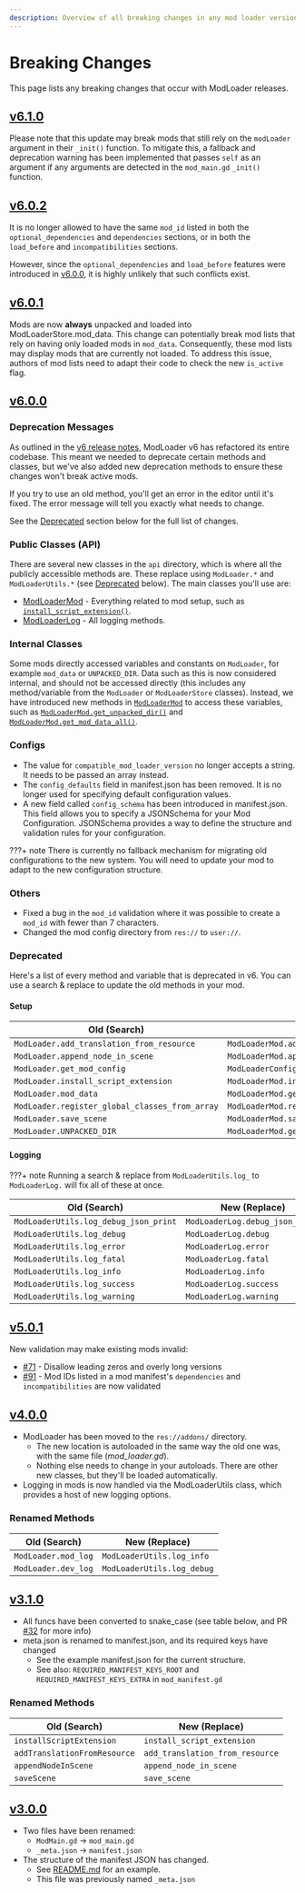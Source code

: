 ```yaml
---
description: Overview of all breaking changes in any mod loader version.
---
```


# Breaking Changes
This page lists any breaking changes that occur with ModLoader releases.

## [v6.1.0](https://github.com/GodotModding/godot-mod-loader/releases/tag/v6.1.0)
Please note that this update may break mods that still rely on the `modLoader` argument in their `_init()` function. To mitigate this, a fallback and deprecation warning has been implemented that passes `self` as an argument if any arguments are detected in the `mod_main.gd` `_init()` function.

## [v6.0.2](https://github.com/GodotModding/godot-mod-loader/releases/tag/v6.0.2)
It is no longer allowed to have the same `mod_id` listed in both the `optional_dependencies` and `dependencies` sections, or in both the `load_before` and `incompatibilities` sections.

However, since the `optional_dependencies` and `load_before` features were introduced in [v6.0.0](https://github.com/GodotModding/godot-mod-loader/releases/tag/v6.0.0), it is highly unlikely that such conflicts exist.

## [v6.0.1](https://github.com/GodotModding/godot-mod-loader/releases/tag/v6.0.1)
Mods are now **always** unpacked and loaded into ModLoaderStore.mod_data. This change can potentially break mod lists that rely on having only loaded mods in `mod_data`. Consequently, these mod lists may display mods that are currently not loaded. To address this issue, authors of mod lists need to adapt their code to check the new `is_active` flag.

## [v6.0.0](https://github.com/GodotModding/godot-mod-loader/releases/tag/v6.0.0)
### Deprecation Messages
As outlined in the [v6 release notes](https://github.com/GodotModding/godot-mod-loader/releases/tag/v6.0.0), ModLoader v6 has refactored its entire codebase. This meant we needed to deprecate certain methods and classes, but we've also added new deprecation methods to ensure these changes won't break active mods.

If you try to use an old method, you'll get an error in the editor until it's fixed. The error message will tell you exactly what needs to change.

See the [Deprecated](#deprecated) section below for the full list of changes.

### Public Classes (API)
There are several new classes in the `api` directory, which is where all the publicly accessible methods are. These replace using `ModLoader.*` and `ModLoaderUtils.*` (see [Deprecated](#deprecated) below). The main classes you'll use are:
* [ModLoaderMod](../api/mod_loader_mod.md) - Everything related to mod setup, such as [`install_script_extension()`](../api/mod_loader_mod.md#method-install_script_extension).
* [ModLoaderLog](../api/mod_loader_log.md) - All logging methods.

### Internal Classes
Some mods directly accessed variables and constants on `ModLoader`, for example `mod_data` or `UNPACKED_DIR`. Data such as this is now considered internal, and should not be accessed directly (this includes any method/variable from the `ModLoader` or `ModLoaderStore` classes). Instead, we have introduced new methods in [`ModLoaderMod`](../api/mod_loader_mod.md) to access these variables, such as [`ModLoaderMod.get_unpacked_dir()`](../api/mod_loader_mod.md#method-get_unpacked_dir) and [`ModLoaderMod.get_mod_data_all()`](../api/mod_loader_mod.md#method-get_mod_data_all).

### Configs
* The value for `compatible_mod_loader_version` no longer accepts a string. It needs to be passed an array instead.
* The `config_defaults` field in manifest.json has been removed. It is no longer used for specifying default configuration values.
* A new field called `config_schema` has been introduced in manifest.json. This field allows you to specify a JSONSchema for your Mod Configuration. JSONSchema provides a way to define the structure and validation rules for your configuration.

???+ note 
      There is currently no fallback mechanism for migrating old configurations to the new system. You will need to update your mod to adapt to the new configuration structure.

### Others
* Fixed a bug in the `mod_id` validation where it was possible to create a `mod_id` with fewer than 7 characters.
* Changed the mod config directory from `res://` to `user://`.

### Deprecated
Here's a list of every method and variable that is deprecated in v6. You can use a search & replace to update the old methods in your mod.

#### Setup
| Old (Search)                                   | New (Replace)                                     |
|------------------------------------------------|---------------------------------------------------|
| `ModLoader.add_translation_from_resource`      | `ModLoaderMod.add_translation`                    |
| `ModLoader.append_node_in_scene`               | `ModLoaderMod.append_node_in_scene`               |
| `ModLoader.get_mod_config`                     | `ModLoaderConfig.get_config`                      |
| `ModLoader.install_script_extension`           | `ModLoaderMod.install_script_extension`           |
| `ModLoader.mod_data`                           | `ModLoaderMod.get_mod_data_all()`                 |
| `ModLoader.register_global_classes_from_array` | `ModLoaderMod.register_global_classes_from_array` |
| `ModLoader.save_scene`                         | `ModLoaderMod.save_scene`                         |
| `ModLoader.UNPACKED_DIR`                       | `ModLoaderMod.get_unpacked_dir()`                 |

#### Logging
???+ note 
     Running a search & replace from `ModLoaderUtils.log_` to `ModLoaderLog.` will fix all of these at once.

| Old (Search)                          | New (Replace)                   |
|---------------------------------------|---------------------------------|
| `ModLoaderUtils.log_debug_json_print` | `ModLoaderLog.debug_json_print` |
| `ModLoaderUtils.log_debug`            | `ModLoaderLog.debug`            |
| `ModLoaderUtils.log_error`            | `ModLoaderLog.error`            |
| `ModLoaderUtils.log_fatal`            | `ModLoaderLog.fatal`            |
| `ModLoaderUtils.log_info`             | `ModLoaderLog.info`             |
| `ModLoaderUtils.log_success`          | `ModLoaderLog.success`          |
| `ModLoaderUtils.log_warning`          | `ModLoaderLog.warning`          |

## [v5.0.1](https://github.com/GodotModding/godot-mod-loader/releases/tag/v5.0.1)
New validation may make existing mods invalid:
* [#71](https://github.com/GodotModding/godot-mod-loader/pull/71) - Disallow leading zeros and overly long versions
* [#91](https://github.com/GodotModding/godot-mod-loader/pull/91) - Mod IDs listed in a mod manifest's `dependencies` and `incompatibilities` are now validated

## [v4.0.0](https://github.com/GodotModding/godot-mod-loader/releases/tag/v4.0.0)
* ModLoader has been moved to the `res://addons/` directory.
  * The new location is autoloaded in the same way the old one was, with the same file (*mod_loader.gd*).
  * Nothing else needs to change in your autoloads. There are other new classes, but they'll be loaded automatically.
* Logging in mods is now handled via the ModLoaderUtils class, which provides a host of new logging options.

### Renamed Methods
| Old (Search)        | New (Replace)              |
|---------------------|----------------------------|
| `ModLoader.mod_log` | `ModLoaderUtils.log_info`  |
| `ModLoader.dev_log` | `ModLoaderUtils.log_debug` |

## [v3.1.0](https://github.com/GodotModding/godot-mod-loader/releases/tag/v3.1.0)
* All funcs have been converted to snake_case (see table below, and PR [#32](https://github.com/GodotModding/godot-mod-loader/pull/32) for more info)
* meta.json is renamed to manifest.json, and its required keys have changed
  * See the example manifest.json for the current structure.
  * See also: `REQUIRED_MANIFEST_KEYS_ROOT` and `REQUIRED_MANIFEST_KEYS_EXTRA` in `mod_manifest.gd`


### Renamed Methods
| Old (Search)                 | New (Replace)                   |
|------------------------------|---------------------------------|
| `installScriptExtension`     | `install_script_extension`      |
| `addTranslationFromResource` | `add_translation_from_resource` |
| `appendNodeInScene`          | `append_node_in_scene`          |
| `saveScene`                  | `save_scene`                    |

## [v3.0.0](https://github.com/GodotModding/godot-mod-loader/releases/tag/v3.0.0)
* Two files have been renamed:
  * `ModMain.gd` -> `mod_main.gd`
  * `_meta.json` -> `manifest.json`
* The structure of the manifest JSON has changed.
  * See [README.md](https://github.com/GodotModding/godot-mod-loader/blob/main/README.md#example-manifestjson) for an example.
  * This file was previously named `_meta.json`
